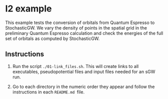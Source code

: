 # I2 example

This example tests the conversion of orbitals from Quantum Espresso to
StochasticGW. We vary the density of points in the spatial grid in the
preliminary Quantum Espresso calculation and check the energies of the
full set of orbitals as computed by StochasticGW.

## Instructions

1. Run the script `./01-link_files.sh`. This will create links to all executables,
   pseudopotential files and input files needed for an sGW run.

2. Go to each directory in the numeric order they appear and follow the
   instructions in each `README.md `file.
